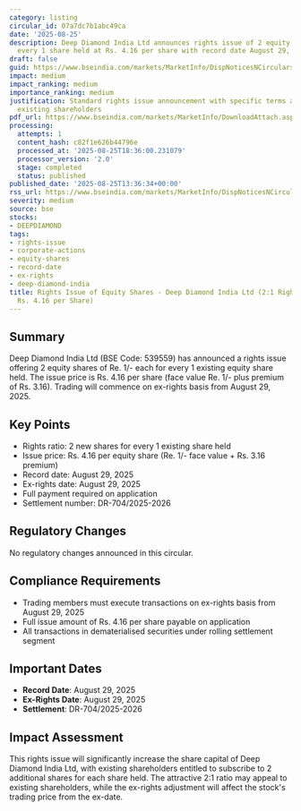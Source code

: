 ```yaml
---
category: listing
circular_id: 07a7dc7b1abc49ca
date: '2025-08-25'
description: Deep Diamond India Ltd announces rights issue of 2 equity shares for
  every 1 share held at Rs. 4.16 per share with record date August 29, 2025.
draft: false
guid: https://www.bseindia.com/markets/MarketInfo/DispNoticesNCirculars.aspx?Noticeid={B1464CDB-A906-413C-BD21-44EAF776CD5A}&noticeno=20250825-51&dt=08/25/2025&icount=51&totcount=67&flag=0
impact: medium
impact_ranking: medium
importance_ranking: medium
justification: Standard rights issue announcement with specific terms and dates for
  existing shareholders
pdf_url: https://www.bseindia.com/markets/MarketInfo/DownloadAttach.aspx?id=20250825-51&attachedId=
processing:
  attempts: 1
  content_hash: c82f1e626b44796e
  processed_at: '2025-08-25T18:36:00.231079'
  processor_version: '2.0'
  stage: completed
  status: published
published_date: '2025-08-25T13:36:34+00:00'
rss_url: https://www.bseindia.com/markets/MarketInfo/DispNoticesNCirculars.aspx?Noticeid={B1464CDB-A906-413C-BD21-44EAF776CD5A}&noticeno=20250825-51&dt=08/25/2025&icount=51&totcount=67&flag=0
severity: medium
source: bse
stocks:
- DEEPDIAMOND
tags:
- rights-issue
- corporate-actions
- equity-shares
- record-date
- ex-rights
- deep-diamond-india
title: Rights Issue of Equity Shares - Deep Diamond India Ltd (2:1 Rights Issue at
  Rs. 4.16 per Share)
---
```


## Summary

Deep Diamond India Ltd (BSE Code: 539559) has announced a rights issue offering 2 equity shares of Re. 1/- each for every 1 existing equity share held. The issue price is Rs. 4.16 per share (face value Re. 1/- plus premium of Rs. 3.16). Trading will commence on ex-rights basis from August 29, 2025.

## Key Points

- Rights ratio: 2 new shares for every 1 existing share held
- Issue price: Rs. 4.16 per equity share (Re. 1/- face value + Rs. 3.16 premium)
- Record date: August 29, 2025
- Ex-rights date: August 29, 2025
- Full payment required on application
- Settlement number: DR-704/2025-2026

## Regulatory Changes

No regulatory changes announced in this circular.

## Compliance Requirements

- Trading members must execute transactions on ex-rights basis from August 29, 2025
- Full issue amount of Rs. 4.16 per share payable on application
- All transactions in dematerialised securities under rolling settlement segment

## Important Dates

- **Record Date**: August 29, 2025
- **Ex-Rights Date**: August 29, 2025
- **Settlement**: DR-704/2025-2026

## Impact Assessment

This rights issue will significantly increase the share capital of Deep Diamond India Ltd, with existing shareholders entitled to subscribe to 2 additional shares for each share held. The attractive 2:1 ratio may appeal to existing shareholders, while the ex-rights adjustment will affect the stock's trading price from the ex-date.